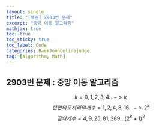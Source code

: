 ```yaml
---
layout: single
title: "[백준] 2903번 문제"
excerpt: "중앙 이동 알고리즘"
mathjax: true
toc: true
toc_sticky: true
toc_label: Code
categories: BaekJoonOnlinejudge
tag: [Algorithm, Math]
---
```


## 2903번 문제 : 중앙 이동 알고리즘

$$k = 0, 1, 2, 3, 4 ... -> k$$
$$한 면의 모서리의 개수 = 1, 2, 4, 8, 16 ... -> 2^{k}$$
$$점의 개수 = 4, 9, 25, 81, 289 ... (2^{k}+1)^2$$